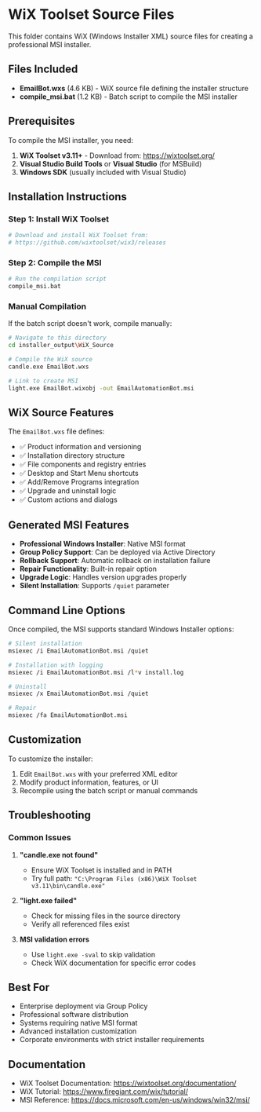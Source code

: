 # WiX Toolset Source Files

This folder contains WiX (Windows Installer XML) source files for creating a professional MSI installer.

## Files Included

- **EmailBot.wxs** (4.6 KB) - WiX source file defining the installer structure
- **compile_msi.bat** (1.2 KB) - Batch script to compile the MSI installer

## Prerequisites

To compile the MSI installer, you need:

1. **WiX Toolset v3.11+** - Download from: https://wixtoolset.org/
2. **Visual Studio Build Tools** or **Visual Studio** (for MSBuild)
3. **Windows SDK** (usually included with Visual Studio)

## Installation Instructions

### Step 1: Install WiX Toolset
```bash
# Download and install WiX Toolset from:
# https://github.com/wixtoolset/wix3/releases
```

### Step 2: Compile the MSI
```bash
# Run the compilation script
compile_msi.bat
```

### Manual Compilation
If the batch script doesn't work, compile manually:
```bash
# Navigate to this directory
cd installer_output\WiX_Source

# Compile the WiX source
candle.exe EmailBot.wxs

# Link to create MSI
light.exe EmailBot.wixobj -out EmailAutomationBot.msi
```

## WiX Source Features

The `EmailBot.wxs` file defines:

- ✅ Product information and versioning
- ✅ Installation directory structure
- ✅ File components and registry entries
- ✅ Desktop and Start Menu shortcuts
- ✅ Add/Remove Programs integration
- ✅ Upgrade and uninstall logic
- ✅ Custom actions and dialogs

## Generated MSI Features

- **Professional Windows Installer**: Native MSI format
- **Group Policy Support**: Can be deployed via Active Directory
- **Rollback Support**: Automatic rollback on installation failure
- **Repair Functionality**: Built-in repair option
- **Upgrade Logic**: Handles version upgrades properly
- **Silent Installation**: Supports `/quiet` parameter

## Command Line Options

Once compiled, the MSI supports standard Windows Installer options:

```bash
# Silent installation
msiexec /i EmailAutomationBot.msi /quiet

# Installation with logging
msiexec /i EmailAutomationBot.msi /l*v install.log

# Uninstall
msiexec /x EmailAutomationBot.msi /quiet

# Repair
msiexec /fa EmailAutomationBot.msi
```

## Customization

To customize the installer:

1. Edit `EmailBot.wxs` with your preferred XML editor
2. Modify product information, features, or UI
3. Recompile using the batch script or manual commands

## Troubleshooting

### Common Issues

1. **"candle.exe not found"**
   - Ensure WiX Toolset is installed and in PATH
   - Try full path: `"C:\Program Files (x86)\WiX Toolset v3.11\bin\candle.exe"`

2. **"light.exe failed"**
   - Check for missing files in the source directory
   - Verify all referenced files exist

3. **MSI validation errors**
   - Use `light.exe -sval` to skip validation
   - Check WiX documentation for specific error codes

## Best For

- Enterprise deployment via Group Policy
- Professional software distribution
- Systems requiring native MSI format
- Advanced installation customization
- Corporate environments with strict installer requirements

## Documentation

- WiX Toolset Documentation: https://wixtoolset.org/documentation/
- WiX Tutorial: https://www.firegiant.com/wix/tutorial/
- MSI Reference: https://docs.microsoft.com/en-us/windows/win32/msi/